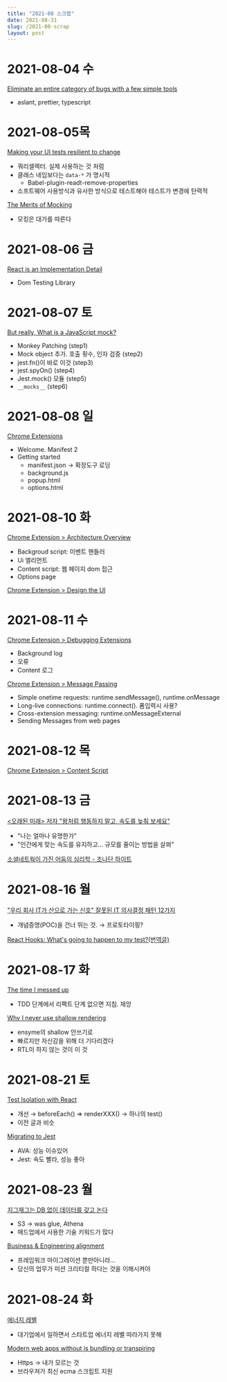 ```yaml
---
title: "2021-08 스크랩"
date: 2021-08-31
slug: /2021-08-scrap
layout: post
---
```


# 2021-08-04 수

[Eliminate an entire category of bugs with a few simple tools](https://kentcdodds.com/blog/eliminate-an-entire-category-of-bugs-with-a-few-simple-tools)

- aslant, prettier, typescript

# 2021-08-05목

[Making your UI tests resilient to change](https://kentcdodds.com/blog/making-your-ui-tests-resilient-to-change)

- 쿼리셀렉터. 실제 사용하는 것 처럼
- 클래스 네임보다는 `data-*` 가 명시적
  - Babel-plugin-readt-remove-properties
- 소프트웨어 사용방식과 유사한 방식으로 테스트해야 테스트가 변경에 탄력적

[The Merits of Mocking](https://kentcdodds.com/blog/the-merits-of-mocking)

- 모킹은 대가를 따른다

# 2021-08-06 금

[React is an Implementation Detail](https://kentcdodds.com/blog/react-is-an-implementation-detail)

- Dom Testing Library

# 2021-08-07 토

[But really, What is a JavaScript mock?](https://kentcdodds.com/blog/but-really-what-is-a-javascript-mock)

- Monkey Patching (step1)
- Mock object 추가. 호출 횟수, 인자 검증 (step2)
- jest.fn()이 바로 이것 (step3)
- jest.spyOn() (step4)
- Jest.mock() 모듈 (step5)
- `__mocks__` (step6)

# 2021-08-08 일

[Chrome Extensions](https://developer.chrome.com/docs/extensions/)

- Welcome. Manifest 2
- Getting started
  - manifest.json → 확장도구 로딩
  - background.js
  - popup.html
  - options.html

# 2021-08-10 화

[Chrome Extension > Architecture Overview](https://developer.chrome.com/docs/extensions/mv3/architecture-overview/)

- Backgroud script: 이벤트 핸들러
- Ui 엘리먼트
- Content script: 웹 페이지 dom 접근
- Options page

[Chrome Extension > Design the UI](https://developer.chrome.com/docs/extensions/mv3/user_interface/)

# 2021-08-11 수

[Chrome Extension > Debugging Extensions](https://developer.chrome.com/docs/extensions/mv3/tut_debugging/)

- Background log
- 오류
- Content 로그

[Chrome Extension > Message Passing](https://developer.chrome.com/docs/extensions/mv3/messaging/)

- Simple onetime requests: runtime.sendMessage(), runtime.onMessage
- Long-live connections: runtime.connect(). 폼입력시 사용?
- Cross-extension messaging: runtime.onMessageExternal
- Sending Messages from web pages

# 2021-08-12 목

[Chrome Extension > Content Script](https://developer.chrome.com/docs/extensions/mv3/content_scripts/)

# 2021-08-13 금

[<오래된 미래> 저자 "왕처럼 행동하지 말고, 속도를 늦춰 보세요"](https://www.hani.co.kr/arti/international/international_general/1007376.html)

- "나는 얼마나 유명한가"
- "인간에게 맞는 속도를 유지하고... 규모를 줄이는 방법을 살펴"

[소셜네트웍이 가진 어둠의 심리학 - 조나단 하이트](https://ppss.kr/archives/215850)

# 2021-08-16 월

["우리 회사 IT가 산으로 가는 신호" 잘못된 IT 의사결정 패턴 12가지](https://www.itworld.co.kr/news/204459)

- 개념증명(POC)을 건너 뛰는 것. → 프로토타이핑?

[React Hooks: What's going to happen to my test?(번역글)](https://edykim.com/ko/post/react-hooks-whats-going-to-happen-to-my-tests/)

# 2021-08-17 화

[The time I messed up](https://kentcdodds.com/blog/the-time-i-messed-up)

- TDD 단계에서 리팩트 단계 없으면 지침. 재앙

[Why I never use shallow rendering](https://kentcdodds.com/blog/why-i-never-use-shallow-rendering)

- ensyme의 shallow 안쓰기로
- 빠르지만 자신감을 위해 더 기다리겠다
- RTL이 하지 않는 것이 이 것

# 2021-08-21 토

[Test Isolation with React](https://kentcdodds.com/blog/test-isolation-with-react)

- 개선 → beforeEach() => renderXXX() → 하나의 test()
- 이전 글과 비슷

[Migrating to Jest](https://kentcdodds.com/blog/migrating-to-jest)

- AVA: 성능 이슈있어
- Jest: 속도 빨라, 성능 좋아

# 2021-08-23 월

[지그재그는 DB 없이 데이터를 갖고 논다](https://zdnet.co.kr/view/?no=20210810095607)

- S3 → was glue, Athena
- 매드업에서 사용한 기술 키워드가 많다

[Business & Engineering alignment](https://kentcdodds.com/blog/business-and-engineering-alignment)

- 프레임워크 마이그레이션 뿐만아니라...
- 당신의 업무가 미션 크리티컬 하다는 것을 이해시켜야

# 2021-08-24 화

[에너지 레별](https://www.thestartupbible.com/2021/08/the-high-energy-level-startup.html)

- 대기업에서 일하면서 스타트업 에너지 레벨 따라가지 못해

[Modern web apps without js bundling or transpiring](https://world.hey.com/dhh/modern-web-apps-without-javascript-bundling-or-transpiling-a20f2755)

- Https → 내가 모르는 것
- 브라우져가 최신 ecma 스크립트 지원
